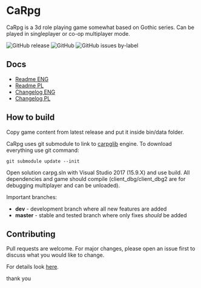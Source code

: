 # CaRpg

CaRpg is a 3d role playing game somewhat based on Gothic series. Can be played in singleplayer or co-op multiplayer mode. 

![GitHub release](https://img.shields.io/github/release/Tomash667/carpg.svg) ![GitHub](https://img.shields.io/github/license/Tomash667/carpg.svg) ![GitHub issues by-label](https://img.shields.io/github/issues-raw/Tomash667/carpg/bug.svg?color=red&label=bugs)

## Docs

- [Readme ENG](https://github.com/Tomash667/carpg/blob/master/doc/readme_eng.txt)
- [Readme PL](https://github.com/Tomash667/carpg/blob/master/doc/readme.txt)
- [Changelog ENG](https://github.com/Tomash667/carpg/blob/master/doc/changelog_eng.txt)
- [Changelog PL](https://github.com/Tomash667/carpg/blob/master/doc/changelog.txt)

## How to build

Copy game content from latest release and put it inside bin/data folder.

CaRpg uses git submodule to link to [carpglib](https://github.com/Tomash667/carpglib) engine. To download everything use git command:
```
git submodule update --init
```

Open solution carpg.sln with Visual Studio 2017 (15.9.X) and use build. All dependencies and game should compile (client_dbg/client_dbg2 are for debugging multiplayer and can be unloaded).

Important branches:
- **dev** - development branch where all new features are added
- **master** - stable and tested branch where only fixes *should* be added

## Contributing

Pull requests are welcome. For major changes, please open an issue first to discuss what you would like to change. 

For details look [here](https://github.com/Tomash667/carpg/blob/dev/CONTRIBUTING.md).

thank you
